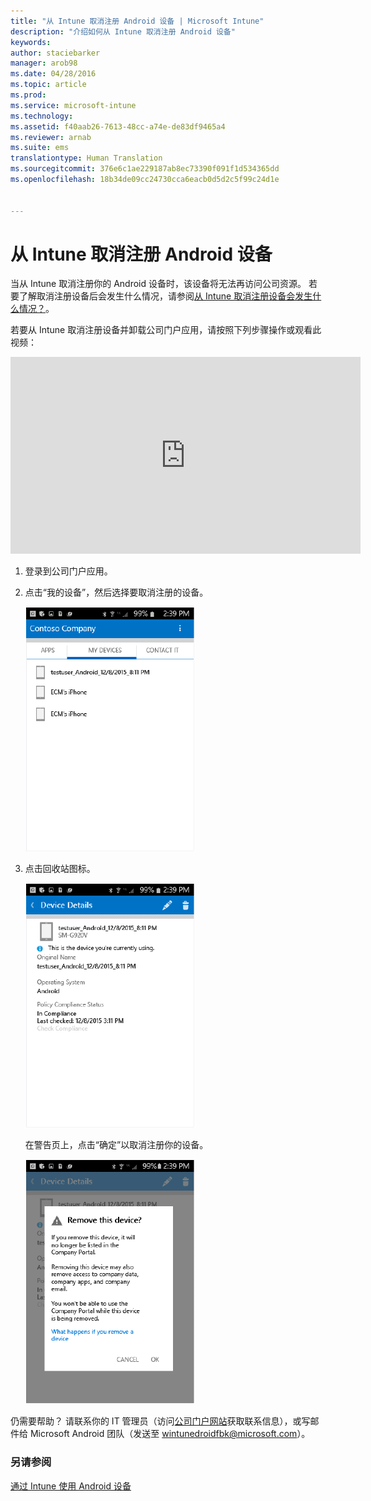 ```yaml
---
title: "从 Intune 取消注册 Android 设备 | Microsoft Intune"
description: "介绍如何从 Intune 取消注册 Android 设备"
keywords: 
author: staciebarker
manager: arob98
ms.date: 04/28/2016
ms.topic: article
ms.prod: 
ms.service: microsoft-intune
ms.technology: 
ms.assetid: f40aab26-7613-48cc-a74e-de83df9465a4
ms.reviewer: arnab
ms.suite: ems
translationtype: Human Translation
ms.sourcegitcommit: 376e6c1ae229187ab8ec73390f091f1d534365dd
ms.openlocfilehash: 18b34de09cc24730cca6eacb0d5d2c5f99c24d1e


---
```



# 从 Intune 取消注册 Android 设备

当从 Intune 取消注册你的 Android 设备时，该设备将无法再访问公司资源。  若要了解取消注册设备后会发生什么情况，请参阅[从 Intune 取消注册设备会发生什么情况？](what-happens-if-you-unenroll-your-device-from-intune-android.md)。

若要从 Intune 取消注册设备并卸载公司门户应用，请按照下列步骤操作或观看此视频：

<iframe width="560" height="315" src="https://www.youtube.com/embed/watch?v=K-Vi7lNfaMk&feature=youtu.be" frameborder="0" allowfullscreen></iframe> 

1.  登录到公司门户应用。

2.  点击“我的设备”，然后选择要取消注册的设备。

    ![android-company-portal-unenroll-choose-device](./media/andr-1-my-devices-choose.png)

3.  点击回收站图标。

    ![android-company-portal-unenroll-tap-trash](./media/andr-2-tap-trashcan.png)

    在警告页上，点击“确定”以取消注册你的设备。

    ![android-company-portal-unenroll-warning](./media/andr-3-warning-about-remove.png)

仍需要帮助？ 请联系你的 IT 管理员（访问[公司门户网站](http://portal.manage.microsoft.com)获取联系信息），或写邮件给 Microsoft Android 团队（发送至 wintunedroidfbk@microsoft.com）。


### 另请参阅
[通过 Intune 使用 Android 设备](using-your-android-device-with-intune.md)


<!--HONumber=Jul16_HO3-->


